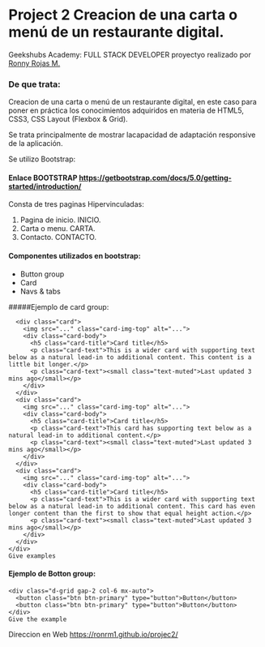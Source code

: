 # Project 2 Creacion de una carta o menú de un restaurante digital.

Geekshubs Academy: FULL STACK DEVELOPER proyectyo realizado por [Ronny Rojas M.](mailto:ronny3030@gmail.com)


### De que trata:

Creacion de una carta o menú de un restaurante digital, en este
caso para poner en práctica los conocimientos adquiridos en materia de HTML5, CSS3, CSS Layout (Flexbox & Grid).

Se trata principalmente de mostrar lacapacidad de adaptación responsive de la aplicación.

 Se utilizo Bootstrap:

#### Enlace BOOTSTRAP <a name = "Enlace">https://getbootstrap.com/docs/5.0/getting-started/introduction/</a>

Consta de tres paginas Hipervinculadas:

1. Pagina de inicio. INICIO.
2. Carta o menu. CARTA.
3. Contacto. CONTACTO.


#### Componentes utilizados en bootstrap:

- Button group
- Card
 - Navs & tabs

#####Ejemplo de card group:

```<div class="card-group">
  <div class="card">
    <img src="..." class="card-img-top" alt="...">
    <div class="card-body">
      <h5 class="card-title">Card title</h5>
      <p class="card-text">This is a wider card with supporting text below as a natural lead-in to additional content. This content is a little bit longer.</p>
      <p class="card-text"><small class="text-muted">Last updated 3 mins ago</small></p>
    </div>
  </div>
  <div class="card">
    <img src="..." class="card-img-top" alt="...">
    <div class="card-body">
      <h5 class="card-title">Card title</h5>
      <p class="card-text">This card has supporting text below as a natural lead-in to additional content.</p>
      <p class="card-text"><small class="text-muted">Last updated 3 mins ago</small></p>
    </div>
  </div>
  <div class="card">
    <img src="..." class="card-img-top" alt="...">
    <div class="card-body">
      <h5 class="card-title">Card title</h5>
      <p class="card-text">This is a wider card with supporting text below as a natural lead-in to additional content. This card has even longer content than the first to show that equal height action.</p>
      <p class="card-text"><small class="text-muted">Last updated 3 mins ago</small></p>
    </div>
  </div>
</div>
Give examples
```

#### Ejemplo de Botton group:



```
<div class="d-grid gap-2 col-6 mx-auto">
  <button class="btn btn-primary" type="button">Button</button>
  <button class="btn btn-primary" type="button">Button</button>
</div>
Give the example
```

Direccion en Web
https://ronrm1.github.io/projec2/



